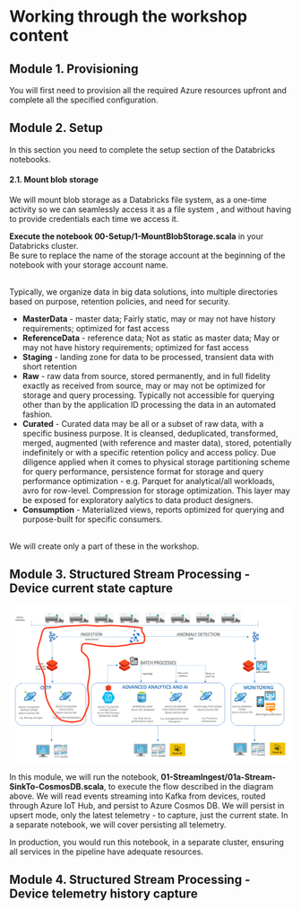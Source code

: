 # Working through the workshop content

## Module 1. Provisioning 
You will first need to provision all the required Azure resources upfront and complete all the specified configuration.

## Module 2. Setup 
In this section you need to complete the setup section of the Databricks notebooks.<br>

#### 2.1.  Mount blob storage

We will mount blob storage as a Databricks file system, as a one-time activity so we can seamlessly access it as a file system , and without having to provide credentials each time we access it.

**Execute the notebook 00-Setup/1-MountBlobStorage.scala** in your Databricks cluster.<br>
Be sure to replace the name of the storage account at the beginning of the notebook with your storage account name.<br><br>

Typically, we organize data in big data solutions, into multiple directories based on purpose, retention policies, and need for security.<br>
- **MasterData** - master data; Fairly static, may or may not have history requirements; optimized for fast access <br>
- **ReferenceData** - reference data; Not as static as master data; May or may not have history requirements; optimized for fast access <br>
- **Staging** - landing zone for data to be processed, transient data with short retention<br>
- **Raw** - raw data from source, stored permanently, and in full fidelity exactly as received from source, may or may not be optimized for storage and query processing.  Typically not accessible for querying other than by the application ID processing the data in an automated fashion.<br>
- **Curated** - Curated data may be all or a subset of raw data, with a specific business purpose.  It is cleansed, deduplicated, transformed, merged, augmented (with reference and master data), stored, potentially indefinitely or with a specific retention policy and access policy.  Due diligence applied when it comes to physical storage partitioning scheme for query performance, persistence format for storage and query performance optimization - e.g. Parquet for analytical/all workloads, avro for row-level.  Compression for storage optimization. This layer may be exposed for exploratory aalytics to data product designers.<br>
- **Consumption** - Materialized views, reports optimized for querying and purpose-built for specific consumers.<br><br>

We will create only a part of these in the workshop.

## Module 3. Structured Stream Processing - Device current state capture
![CurrentStateStore](../images/CurrentState.png)

In this module, we will run the notebook, **01-StreamIngest/01a-Stream-SinkTo-CosmosDB.scala**, to execute the flow described in the diagram above.  We will read events streaming into Kafka from devices, routed through Azure IoT Hub, and persist to Azure Cosmos DB.  We will persist in upsert mode, only the latest telemetry - to capture, just the current state.  In a separate notebook, we will cover persisting all telemetry.

In production, you would run this notebook, in a separate cluster, ensuring all services in the pipeline have adequate resources.

## Module 4. Structured Stream Processing - Device telemetry history capture





